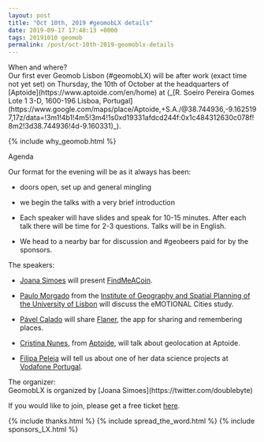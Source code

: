 ```yaml
--- 
layout: post
title: "Oct 10th, 2019 #geomobLX details"
date: 2019-09-17 17:48:13 +0000
tags: 20191010 geomob
permalink: /post/oct-10th-2019-geomoblx-details
---
```


<div class="heading">When and where?</div>
Our first ever Geomob Lisbon (#geomobLX) will be 
<span class="b">after work (exact time not yet set) on Thursday, the 10th of October </span>
at the headquarters of [Aptoide](https://www.aptoide.com/en/home) at (_[R. Soeiro Pereira Gomes Lote 1 3-D, 1600-196 Lisboa, Portugal](https://www.google.com/maps/place/Aptoide,+S.A./@38.744936,-9.1625197,17z/data=!3m1!4b1!4m5!3m4!1s0xd19331afdcd244f:0x1c484312630c078f!8m2!3d38.744936!4d-9.160331)_).

{% include why_geomob.html %}

<div class="heading">Agenda</div>

Our format for the evening will be as it always has been:

* doors open, set up and general mingling

* we begin the talks with a very brief introduction

* Each speaker will have slides and speak for 10-15 minutes.
After each talk there will be time for 2-3 questions.
Talks will be in English.

* We head to a nearby bar for discussion and #geobeers paid for by the sponsors.

<div class="heading">The speakers:</div>

* [Joana Simoes](https://twitter.com/doublebyte) will present [FindMeACoin](https://doublebyteblog.wordpress.com/2018/10/25/findmeacoin-a-platform-to-support-offline-trading-of-cryptocurrencies/).

* [Paulo Morgado](https://twitter.com/MorgadoPaulo9) from the [Institute of Geography and Spatial Planning of the University of Lisbon](https://www.ulisboa.pt/en/unidade-organica/institute-geography-and-spatial-planning) will discuss the eMOTIONAL Cities study.

* [Pável Calado](https://www.linkedin.com/in/pavelcalado/) will
share [Flaner](https://flaner.com/), the app for sharing and remembering places.

* [Cristina Nunes](https://www.linkedin.com/in/cmnunes/), from [Aptoide](https://www.aptoide.com/en/home), will talk about geolocation at Aptoide.

* [Filipa Peleja](https://twitter.com/filipapeleja) will tell us about one of her data science projects at [Vodafone Portugal](https://www.linkedin.com/company/vodafone/).

<div class="heading">The organizer:</div>
GeomobLX is organized by [Joana Simoes](https://twitter.com/doublebyte)

If you would like to join, please get a free ticket [here](https://www.eventbrite.com/e/geomob-lisbon-geoinnovation-meetup-tickets-74259495149?fbclid=IwAR2wmSmm65pLfDIMqpadVPDxFwrbJbAQYCoAgJnK1FMXlzlevaU3EjToefM).

{% include thanks.html %}
{% include spread_the_word.html %}
{% include sponsors_LX.html %}

